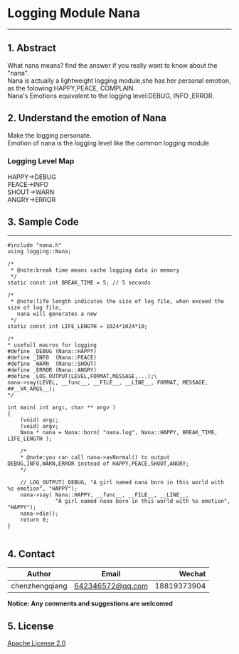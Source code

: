 # Logging Module Nana
---
## 1. Abstract

What nana means? find the answer if you really want to know about the "nana".<br/>
Nana is actually a lightweight logging module,she has her personal emotion, as the folowing:HAPPY,PEACE, COMPLAIN.<br/>
Nana's Emotions equivalent to the logging level:DEBUG, INFO ,ERROR.<br/>  

## 2. Understand the emotion of Nana

Make the logging personate.<br/> 
Emotion of nana is the logging level like the common logging module

### Logging Level Map
HAPPY->DEBUG<br/>
PEACE->INFO<br/>
SHOUT->WARN<br/>
ANGRY->ERROR<br/>

## 3. Sample Code
-----------

``` 
#include "nana.h"
using logging::Nana;

/*
 * @note:break time means cache logging data in memory
 */
static const int BREAK_TIME = 5; // 5 seconds

/*
 * @note:life length indicates the size of log file, when exceed the size of log file,
   nana will generates a new
 */
static const int LIFE_LENGTH = 1024*1024*10;

/*
* usefull macros for logging
#define _DEBUG (Nana::HAPPY)
#define _INFO  (Nana::PEACE)
#define _WARN  (Nana::SHOUT)
#define _ERROR (Nana::ANGRY)
#define _LOG_OUTPUT(LEVEL,FORMAT,MESSAGE,...);\
nana->say(LEVEL, __func__, __FILE__, __LINE__, FORMAT, MESSAGE, ##__VA_ARGS__);
*/

int main( int argc, char ** argv )
{
    (void) argc;
    (void) argv;
    Nana * nana = Nana::born( "nana.log", Nana::HAPPY, BREAK_TIME, LIFE_LENGTH );
    
    /*
    * @note:you can call nana->asNormal() to output DEBUG,INFO,WARN,ERROR instead of HAPPY,PEACE,SHOUT,ANGRY;
    */
    
    //_LOG_OUTPUT(_DEBUG, "A girl named nana born in this world with %s emotion", "HAPPY");
    nana->say( Nana::HAPPY, __func__, __FILE__, __LINE__, 
               "A girl named nana born in this world with %s emotion", "HAPPY");
    nana->die();
    return 0;
}
  
```

## 4. Contact

|Author          | Email            | Wechat      |
| ---------------|:----------------:| -----------:|
| chenzhengqiang | 642346572@qq.com | 18819373904 |

**Notice:  Any comments and suggestions are welcomed**

## 5. License
[Apache License 2.0](./LICENSE)
